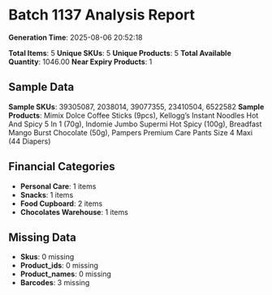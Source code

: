 # Batch 1137 Analysis Report

**Generation Time**: 2025-08-06 20:52:18

**Total Items**: 5
**Unique SKUs**: 5
**Unique Products**: 5
**Total Available Quantity**: 1046.00
**Near Expiry Products**: 1

## Sample Data
**Sample SKUs**: 39305087, 2038014, 39077355, 23410504, 6522582
**Sample Products**: Mimix Dolce Coffee Sticks (9pcs), Kellogg’s Instant Noodles Hot And Spicy 5 In 1 (70g), Indomie Jumbo Supermi Hot Spicy (100g), Breadfast Mango Burst Chocolate (50g), Pampers Premium Care Pants Size 4 Maxi (44 Diapers)

## Financial Categories
- **Personal Care**: 1 items
- **Snacks**: 1 items
- **Food Cupboard**: 2 items
- **Chocolates Warehouse**: 1 items

## Missing Data
- **Skus**: 0 missing
- **Product_ids**: 0 missing
- **Product_names**: 0 missing
- **Barcodes**: 3 missing
